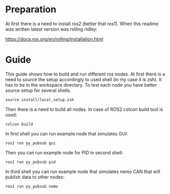 
# Preparation

At first there is a need to install ros2 (better that ros1). When this readme was written latest version was rolling ridley:

https://docs.ros.org/en/rolling/Installation.html

# Guide

This guide shows how to build and run different ros nodes. At first there is a need to source the setup accordingly to used shell (in my case it is zsh). It has to be in the workspace directory. To test each node you have better source setup for several shells.

```
source install/local_setup.zsh
```

Then there is a need to build all nodes. In case of ROS2 colcon build tool is used:

```
colcon build
```

In first shell you can run example node that simulates GUI:

```
ros2 run py_pubsub gui
```

Then you can run example node for PID in second shell:
```
ros2 run py_pubsub pid
```

In third shell you can run example node that simulates nemo CAN that will publish data to other nodes:
```
ros2 run py_pubsub nemo
```


